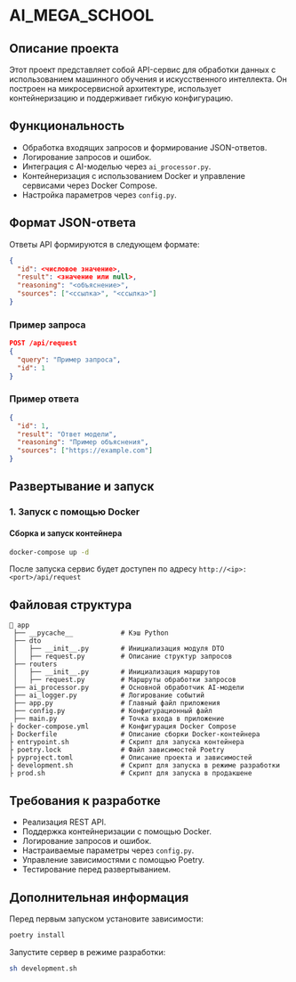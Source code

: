 # AI_MEGA_SCHOOL

## Описание проекта
Этот проект представляет собой API-сервис для обработки данных с использованием машинного обучения и искусственного интеллекта. Он построен на микросервисной архитектуре, использует контейнеризацию и поддерживает гибкую конфигурацию.

## Функциональность
- Обработка входящих запросов и формирование JSON-ответов.
- Логирование запросов и ошибок.
- Интеграция с AI-моделью через `ai_processor.py`.
- Контейнеризация с использованием Docker и управление сервисами через Docker Compose.
- Настройка параметров через `config.py`.

## Формат JSON-ответа
Ответы API формируются в следующем формате:
```json
{
  "id": <числовое значение>,
  "result": <значение или null>,
  "reasoning": "<объяснение>",
  "sources": ["<ссылка>", "<ссылка>"]
}
```

### Пример запроса
```json
POST /api/request
{
  "query": "Пример запроса",
  "id": 1
}
```

### Пример ответа
```json
{
  "id": 1,
  "result": "Ответ модели",
  "reasoning": "Пример объяснения",
  "sources": ["https://example.com"]
}
```

## Развертывание и запуск

### 1. Запуск с помощью Docker
#### Сборка и запуск контейнера
```bash
docker-compose up -d
```
После запуска сервис будет доступен по адресу `http://<ip>:<port>/api/request`

## Файловая структура
```
📂 app
 ├── __pycache__            # Кэш Python
 ├── dto
 │   ├── __init__.py        # Инициализация модуля DTO
 │   ├── request.py         # Описание структур запросов
 ├── routers
 │   ├── __init__.py        # Инициализация маршрутов
 │   ├── request.py         # Маршруты обработки запросов
 ├── ai_processor.py        # Основной обработчик AI-модели
 ├── ai_logger.py           # Логирование событий
 ├── app.py                 # Главный файл приложения
 ├── config.py              # Конфигурационный файл
 ├── main.py                # Точка входа в приложение
├ docker-compose.yml        # Конфигурация Docker Compose
├ Dockerfile                # Описание сборки Docker-контейнера
├ entrypoint.sh             # Скрипт для запуска контейнера
├ poetry.lock               # Файл зависимостей Poetry
├ pyproject.toml            # Описание проекта и зависимостей
├ development.sh            # Скрипт для запуска в режиме разработки
├ prod.sh                   # Скрипт для запуска в продакшене
```

## Требования к разработке
- Реализация REST API.
- Поддержка контейнеризации с помощью Docker.
- Логирование запросов и ошибок.
- Настраиваемые параметры через `config.py`.
- Управление зависимостями с помощью Poetry.
- Тестирование перед развертыванием.

## Дополнительная информация
Перед первым запуском установите зависимости:
```bash
poetry install
```
Запустите сервер в режиме разработки:
```bash
sh development.sh
```


